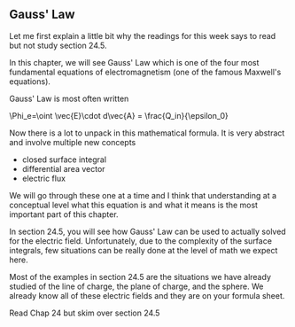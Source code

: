 ## Gauss' Law

Let me first explain a little bit why the readings for this week says to read but not study section 24.5.

In this chapter, we will see Gauss' Law which is one of the four most fundamental equations of electromagnetism (one of the famous Maxwell's equations). 

Gauss' Law is most often written 

<lrn-math>\Phi_e=\oint \vec{E}\cdot d\vec{A} = \frac{Q_in}{\epsilon_0} </lrn-math>

Now there is a lot to unpack in this mathematical formula. It is very abstract and involve multiple new concepts

* closed surface integral 
* differential area vector
* electric flux

We will go through these one at a time and I think that understanding at a conceptual level what this equation is and what it means is the most important part of this chapter. 

In section 24.5, you will see how Gauss' Law can be used to actually solved for the electric field. Unfortunately, due to the complexity of the surface integrals, few situations can be really done at the level of math we expect here. 

Most of the examples in section 24.5 are the situations we have already studied of the line of charge, the plane of charge, and the sphere. We already know all of these electric fields and they are on your formula sheet. 

<stop-note title="Read Knight 4ed" icon="stopnoteicons:book-icon">
<span slot="message">Read Chap 24 but skim over section 24.5</span>
</stop-note>
